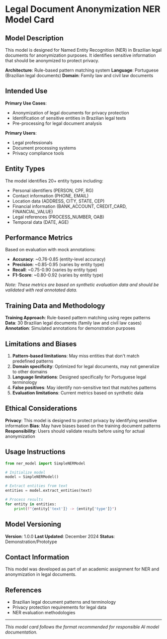 # Legal Document Anonymization NER Model Card

## Model Description

This model is designed for Named Entity Recognition (NER) in Brazilian legal documents for anonymization purposes. It identifies sensitive information that should be anonymized to protect privacy.

**Architecture**: Rule-based pattern matching system
**Language**: Portuguese (Brazilian legal documents)
**Domain**: Family law and civil law documents

## Intended Use

**Primary Use Cases**:
- Anonymization of legal documents for privacy protection
- Identification of sensitive entities in Brazilian legal texts
- Pre-processing for legal document analysis

**Primary Users**:
- Legal professionals
- Document processing systems
- Privacy compliance tools

## Entity Types

The model identifies 20+ entity types including:
- Personal identifiers (PERSON, CPF, RG)
- Contact information (PHONE, EMAIL)
- Location data (ADDRESS, CITY, STATE, CEP)
- Financial information (BANK_ACCOUNT, CREDIT_CARD, FINANCIAL_VALUE)
- Legal references (PROCESS_NUMBER, OAB)
- Temporal data (DATE, AGE)

## Performance Metrics

Based on evaluation with mock annotations:
- **Accuracy**: ~0.76-0.85 (entity-level accuracy)
- **Precision**: ~0.85-0.95 (varies by entity type)
- **Recall**: ~0.75-0.90 (varies by entity type)
- **F1-Score**: ~0.80-0.92 (varies by entity type)

*Note: These metrics are based on synthetic evaluation data and should be validated with real annotated data.*

## Training Data and Methodology

**Training Approach**: Rule-based pattern matching using regex patterns
**Data**: 30 Brazilian legal documents (family law and civil law cases)
**Annotation**: Simulated annotations for demonstration purposes

## Limitations and Biases

1. **Pattern-based limitations**: May miss entities that don't match predefined patterns
2. **Domain specificity**: Optimized for legal documents, may not generalize to other domains
3. **Language limitations**: Designed specifically for Portuguese legal terminology
4. **False positives**: May identify non-sensitive text that matches patterns
5. **Evaluation limitations**: Current metrics based on synthetic data

## Ethical Considerations

**Privacy**: This model is designed to protect privacy by identifying sensitive information
**Bias**: May have biases based on the training document patterns
**Responsibility**: Users should validate results before using for actual anonymization

## Usage Instructions

```python
from ner_model import SimpleNERModel

# Initialize model
model = SimpleNERModel()

# Extract entities from text
entities = model.extract_entities(text)

# Process results
for entity in entities:
    print(f"{entity['text']} -> {entity['type']}")
```

## Model Versioning

**Version**: 1.0.0
**Last Updated**: December 2024
**Status**: Demonstration/Prototype

## Contact Information

This model was developed as part of an academic assignment for NER and anonymization in legal documents.

## References

- Brazilian legal document patterns and terminology
- Privacy protection requirements for legal data
- NER evaluation methodologies

---

*This model card follows the format recommended for responsible AI model documentation.*
